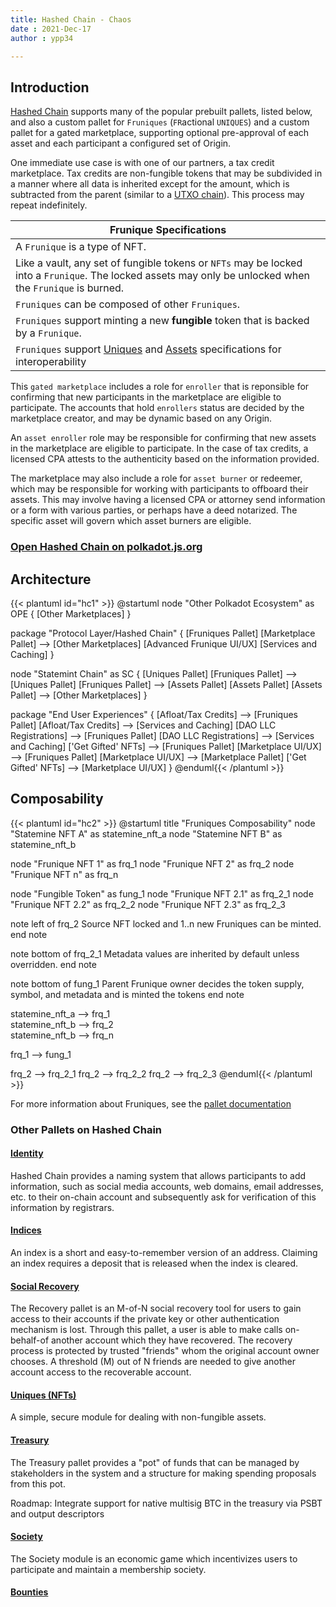 ```yaml
---
title: Hashed Chain - Chaos
date : 2021-Dec-17
author : ypp34

---
```


## Introduction
[Hashed Chain](https://github.com/hashed-io/hashed-substrate/) supports many of the popular prebuilt pallets, listed below, and also a custom pallet for `Fruniques` (`FR`actional `UNIQUES`) and a custom pallet for a gated marketplace, supporting optional pre-approval of each asset and each participant a configured set of Origin.

One immediate use case is with one of our partners, a tax credit marketplace. Tax credits are non-fungible tokens that may be subdivided in a manner where all data is inherited except for the amount, which is subtracted from the parent (similar to a [UTXO chain](https://academy.glassnode.com/concepts/utxo)). This process may repeat indefinitely.

|Frunique Specifications|
-------------------------------|
|A `Frunique` is a type of NFT.|
|Like a vault, any set of fungible tokens or `NFTs` may be locked into a `Frunique`. The locked assets may only be unlocked when the `Frunique` is burned.|
|`Fruniques` can be composed of other `Fruniques`. 
|`Fruniques` support minting a new **fungible** token that is backed by a `Frunique`.
|`Fruniques` support [Uniques](https://github.com/paritytech/substrate/tree/master/frame/uniques) and [Assets](https://github.com/paritytech/substrate/tree/master/frame/assets) specifications for interoperability

This `gated marketplace` includes a role for `enroller` that is reponsible for confirming that new participants in the marketplace are eligible to participate. The accounts that hold `enrollers` status are decided by the marketplace creator, and may be dynamic based on any Origin. 

An `asset enroller` role may be responsible for confirming that new assets in the marketplace are eligible to participate. In the case of tax credits, a licensed CPA attests to the authenticity based on the information provided.

The marketplace may also include a role for `asset burner` or redeemer, which may be responsible for working with participants to offboard their assets. This may involve having a licensed CPA or attorney send information or a form with various parties, or perhaps have a deed notarized. The specific asset will govern which asset burners are eligible.

### [Open Hashed Chain on polkadot.js.org](https://polkadot.js.org/apps/?rpc=wss%3A%2F%2Fn1.hashed.systems#/explorer)

## Architecture

{{< plantuml id="hc1" >}}
@startuml
node "Other Polkadot Ecosystem" as OPE {
  [Other Marketplaces]
}

package "Protocol Layer/Hashed Chain" {
  [Fruniques Pallet]
  [Marketplace Pallet] --> [Other Marketplaces]
  [Advanced Frunique UI/UX]
  [Services and Caching]
}

node "Statemint Chain" as SC {
  [Uniques Pallet]
  [Fruniques Pallet] --> [Uniques Pallet]
  [Fruniques Pallet] --> [Assets Pallet]
  [Assets Pallet]
  [Assets Pallet] --> [Other Marketplaces]
}

package "End User Experiences" {
  [Afloat/Tax Credits] --> [Fruniques Pallet]
  [Afloat/Tax Credits] --> [Services and Caching]
  [DAO LLC Registrations] --> [Fruniques Pallet]
  [DAO LLC Registrations] --> [Services and Caching]
  ['Get Gifted' NFTs] --> [Fruniques Pallet]
  [Marketplace UI/UX] --> [Fruniques Pallet]
  [Marketplace UI/UX] --> [Marketplace Pallet]
  ['Get Gifted' NFTs] --> [Marketplace UI/UX]
}
@enduml{{< /plantuml >}}

## Composability

{{< plantuml id="hc2" >}}
@startuml
title "Fruniques Composability"
node "Statemine NFT A" as statemine_nft_a
node "Statemine NFT B" as statemine_nft_b

node "Frunique NFT 1" as frq_1
node "Frunique NFT 2" as frq_2
node "Frunique NFT n" as frq_n

node "Fungible Token" as fung_1
node "Frunique NFT 2.1" as frq_2_1
node "Frunique NFT 2.2" as frq_2_2
node "Frunique NFT 2.3" as frq_2_3

note left of frq_2
 Source NFT locked and 1..n new Fruniques 
 can be minted.
end note

note bottom of frq_2_1
 Metadata values are inherited by
 default unless overridden.
end note

note bottom of fung_1
 Parent Frunique owner decides 
 the token supply, symbol, and 
 metadata and is minted the tokens
end note

statemine_nft_a --> frq_1        
statemine_nft_b --> frq_2   
statemine_nft_b --> frq_n

frq_1 --> fung_1

frq_2 --> frq_2_1
frq_2 --> frq_2_2
frq_2 --> frq_2_3
@enduml{{< /plantuml >}}


For more information about Fruniques, see the [pallet documentation](https://github.com/hashed-io/hashed-substrate/tree/main/pallets/fruniques)
### Other Pallets on Hashed Chain
#### [Identity](https://wiki.polkadot.network/docs/learn-identity)
Hashed Chain provides a naming system that allows participants to add information, such as social media accounts, web domains, email addresses, etc. to their on-chain account and subsequently ask for verification of this information by registrars.

#### [Indices](https://wiki.polkadot.network/docs/learn-accounts#indices)
An index is a short and easy-to-remember version of an address. Claiming an index requires a deposit that is released when the index is cleared.

#### [Social Recovery]()
The Recovery pallet is an M-of-N social recovery tool for users to gain access to their accounts if the private key or other authentication mechanism is lost. Through this pallet, a user is able to make calls on-behalf-of another account which they have recovered. The recovery process is protected by trusted "friends" whom the original account owner chooses. A threshold (M) out of N friends are needed to give another account access to the recoverable account.

#### [Uniques (NFTs)](https://github.com/paritytech/substrate/tree/master/frame/uniques)
A simple, secure module for dealing with non-fungible assets.

#### [Treasury](https://wiki.polkadot.network/docs/learn-treasury)
The Treasury pallet provides a "pot" of funds that can be managed by stakeholders in the system and a structure for making spending proposals from this pot.

Roadmap: Integrate support for native multisig BTC in the treasury via PSBT and output descriptors

#### [Society](https://wiki.polkadot.network/docs/maintain-guides-society-kusama)
The Society module is an economic game which incentivizes users to participate and maintain a membership society.

#### [Bounties](https://wiki.polkadot.network/docs/learn-treasury#bounties-spending) 